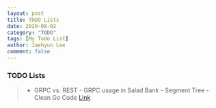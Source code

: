 ```yaml
---
layout: post
title: TODO Lists
date: 2020-08-02
category: "TODO"
tags: [My Todo List]
author: Jaehyun Lee
comment: false
---
```


### TODO Lists
> 	- GRPC vs. REST
	- GRPC usage in Salad Bank
	- Segment Tree
	- Clean Go Code [Link](https://github.com/Pungyeon/clean-go-article)
